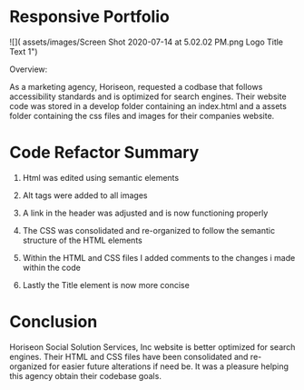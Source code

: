 # Responsive Portfolio

![]( assets/images/Screen Shot 2020-07-14 at 5.02.02 PM.png Logo Title Text 1")

Overview:

As a marketing agency, Horiseon, requested a codbase that follows accessibility standards
and is optimized for search engines. Their website code was stored in a develop folder containing an index.html and a 
assets folder containing the css files and images for their companies website. 

# Code Refactor Summary

1. Html was edited using semantic elements

2. Alt tags were added to all images 

3. A link in the header was adjusted and is now functioning properly

4. The CSS was consolidated and re-organized to follow the semantic structure of the HTML elements

5. Within the HTML and CSS files I added comments to the changes i made within the code

6. Lastly the Title element is now more concise

# Conclusion

Horiseon Social Solution Services, Inc website is better optimized for search engines. 
Their HTML and CSS files have been consolidated and re-organized for easier future alterations if need be.
It was a pleasure helping this agency obtain their codebase goals. 
